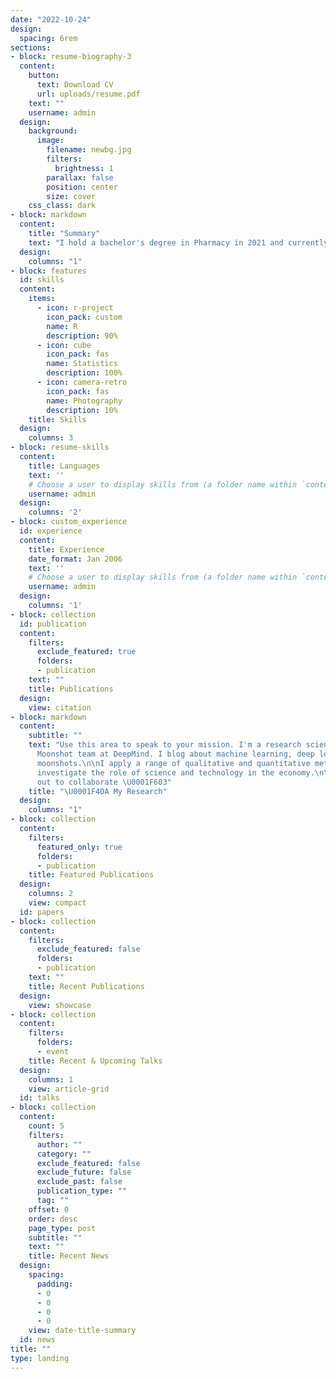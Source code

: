 ```yaml
---
date: "2022-10-24"
design:
  spacing: 6rem
sections:
- block: resume-biography-3
  content:
    button:
      text: Download CV
      url: uploads/resume.pdf
    text: ""
    username: admin
  design:
    background:
      image:
        filename: newbg.jpg
        filters:
          brightness: 1
        parallax: false
        position: center
        size: cover
    css_class: dark
- block: markdown
  content:
    title: "Summary"
    text: "I hold a bachelor's degree in Pharmacy in 2021 and currently serve as a researcher in the Department of Pharmaceutical Administration at the University of Medicine and Pharmacy in Ho Chi Minh City, Vietnam. With five years of expertise in data analysis using STATA and R, alongside qualitative and quantitative analysis, my research interests include Health Economic Modelling, Health Technology Assessment, and the Antibiotic Stewardship Program (ASP), with a focus on evaluating healthcare interventions and optimizing resource allocation to improve public health outcomes. Eager to learn, share knowledge, and uphold a strong sense of responsibility, I am pursuing an academic career."
  design:
    columns: "1"
- block: features
  id: skills
  content:
    items:
      - icon: r-project
        icon_pack: custom
        name: R
        description: 90%
      - icon: cube
        icon_pack: fas
        name: Statistics
        description: 100%
      - icon: camera-retro
        icon_pack: fas
        name: Photography
        description: 10%
    title: Skills
  design:
    columns: 3
- block: resume-skills
  content:
    title: Languages
    text: ''
    # Choose a user to display skills from (a folder name within `content/authors/`)
    username: admin
  design:
    columns: '2'
- block: custom_experience
  id: experience
  content:
    title: Experience
    date_format: Jan 2006
    text: ''
    # Choose a user to display skills from (a folder name within `content/authors/`)
    username: admin
  design:
    columns: '1'
- block: collection
  id: publication
  content:
    filters:
      exclude_featured: true
      folders:
      - publication
    text: ""
    title: Publications
  design:
    view: citation
- block: markdown
  content:
    subtitle: ""
    text: "Use this area to speak to your mission. I'm a research scientist in the
      Moonshot team at DeepMind. I blog about machine learning, deep learning, and
      moonshots.\n\nI apply a range of qualitative and quantitative methods to comprehensively
      investigate the role of science and technology in the economy.\n\nPlease reach
      out to collaborate \U0001F603"
    title: "\U0001F4DA My Research"
  design:
    columns: "1"
- block: collection
  content:
    filters:
      featured_only: true
      folders:
      - publication
    title: Featured Publications
  design:
    columns: 2
    view: compact
  id: papers
- block: collection
  content:
    filters:
      exclude_featured: false
      folders:
      - publication
    text: ""
    title: Recent Publications
  design:
    view: showcase
- block: collection
  content:
    filters:
      folders:
      - event
    title: Recent & Upcoming Talks
  design:
    columns: 1
    view: article-grid
  id: talks
- block: collection
  content:
    count: 5
    filters:
      author: ""
      category: ""
      exclude_featured: false
      exclude_future: false
      exclude_past: false
      publication_type: ""
      tag: ""
    offset: 0
    order: desc
    page_type: post
    subtitle: ""
    text: ""
    title: Recent News
  design:
    spacing:
      padding:
      - 0
      - 0
      - 0
      - 0
    view: date-title-summary
  id: news
title: ""
type: landing
---
```


